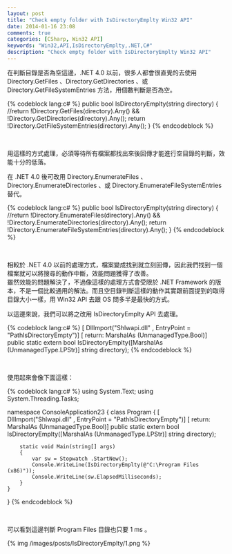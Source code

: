 ```yaml
---
layout: post
title: "Check empty folder with IsDirectoryEmplty Win32 API"
date: 2014-01-16 23:08
comments: true
categories: [CSharp, Win32 API]
keywords: "Win32,API,IsDirectoryEmplty,.NET,C#"
description: "Check empty folder with IsDirectoryEmplty Win32 API"
---
```


在判斷目錄是否為空這邊，.NET 4.0 以前，很多人都會很直覺的去使用 Directory.GetFiles 、Directory.GetDirectories 、或 Directory.GetFileSystemEntries 方法，用個數判斷是否為空。  

<!-- More -->

{% codeblock lang:c# %}
public bool IsDirectoryEmplty(string directory)
{
	//return !Directory.GetFiles(directory).Any() && !Directory.GetDirectories(directory).Any();
	return !Directory.GetFileSystemEntries(directory).Any();
}
{% endcodeblock %}

<br/>

用這樣的方式處理，必須等待所有檔案都找出來後回傳才能進行空目錄的判斷，效能十分的低落。  

在 .NET 4.0 後可改用 Directory.EnumerateFiles 、Directory.EnumerateDirectories 、或 Directory.EnumerateFileSystemEntries 替代。  

{% codeblock lang:c# %}
public bool IsDirectoryEmplty(string directory)
{
        //return !Directory.EnumerateFiles(directory).Any() && !Directory.EnumerateDirectories(directory).Any();
        return !Directory.EnumerateFileSystemEntries(directory).Any();
}
{% endcodeblock %}

<br/>

相較於 .NET 4.0 以前的處理方式，檔案變成找到就立刻回傳，因此我們找到一個檔案就可以將搜尋的動作中斷，效能問題獲得了改善。  
雖然效能的問題解決了，不過像這樣的處理方式會受限於 .NET Framework 的版本，不是一個比較通用的解法。而且空目錄判斷這樣的動作其實跟前面提到的取得目錄大小一樣，用 Win32 API 去跟 OS 問多半是最快的方式。  

以這邊來說，我們可以將之改用 IsDirectoryEmplty API 去處理。

{% codeblock lang:c# %}
[ DllImport("Shlwapi.dll" , EntryPoint = "PathIsDirectoryEmpty")]
[ return: MarshalAs (UnmanagedType.Bool)]
public static extern bool IsDirectoryEmplty([MarshalAs (UnmanagedType.LPStr)] string directory);
{% endcodeblock %}

<br/>

使用起來會像下面這樣：

{% codeblock lang:c# %}
using System.Text;
using System.Threading.Tasks;


namespace ConsoleApplication23
{
    class Program
    {
        [ DllImport("Shlwapi.dll" , EntryPoint = "PathIsDirectoryEmpty")]
        [ return: MarshalAs (UnmanagedType.Bool)]
        public static extern bool IsDirectoryEmplty([MarshalAs (UnmanagedType.LPStr)] string directory);


        static void Main(string[] args)
        {
            var sw = Stopwatch .StartNew();
            Console.WriteLine(IsDirectoryEmplty(@"C:\Program Files (x86)"));
            Console.WriteLine(sw.ElapsedMilliseconds);
        }
    }   
}
{% endcodeblock %}

<br/>

可以看到這邊判斷 Program Files 目錄也只要 1 ms 。   

{% img /images/posts/IsDirectoryEmplty/1.png %}

